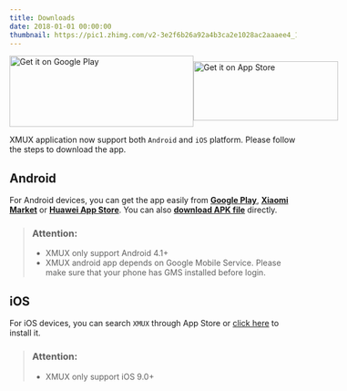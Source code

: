 ```yaml
---
title: Downloads
date: 2018-01-01 00:00:00
thumbnail: https://pic1.zhimg.com/v2-3e2f6b26a92a4b3ca2e1028ac2aaaee4_1200x500.jpg
---
```

<div class="dl-btn-con" style="display: flex"><div><a href='https://play.google.com/store/apps/details?id=org.ctbeta.xmux.xmux&pcampaignid=MKT-Other-global-all-co-prtnr-py-PartBadge-Mar2515-1'><img width="323px" height="125px" alt='Get it on Google Play' src='https://play.google.com/intl/en_us/badges/images/generic/en_badge_web_generic.png'/></a></div><div style="margin-top: 10px"><a href='https://itunes.apple.com/my/app/xmux/id1366324008'><img width="254px" height="104px" id="dl-ios-img" alt='Get it on App Store' src='https://developer.apple.com/app-store/marketing/guidelines/images/badge-download-on-the-app-store.svg'/></a></div></div>

XMUX application now support both `Android` and `iOS` platform. Please follow the steps to download the app.

## Android

For Android devices, you can get the app easily from [**Google Play**](https://play.google.com/store/apps/details?id=org.ctbeta.xmux.xmux), [**Xiaomi Market**](http://app.mi.com/details?id=org.ctbeta.xmux.xmux) or [**Huawei App Store**](http://appstore.huawei.com/app/C100267661).
You can also [**download APK file**](https://tinyurl.com/xmux170) directly.

> ### Attention:
> - XMUX only support Android 4.1+
> - XMUX android app depends on Google Mobile Service. Please make sure that your phone has GMS installed before login.

## iOS

For iOS devices, you can search `XMUX` through App Store or [click here](https://itunes.apple.com/my/app/xmux/id1366324008) to install it.

> ### Attention:
> - XMUX only support iOS 9.0+

